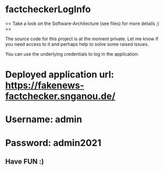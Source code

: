 # factcheckerLogInfo
<< Take a look on the Software-Architecture (see files) for more details ;) >>

The source code for this project is at the moment private. Let me know if you need access to it and perhaps help to solve some raised issues.

You can use the underlying credentials to log in the application:
# Deployed application url: https://fakenews-factchecker.snganou.de/
# Username: admin
# Password: admin2021

## Have FUN :)
